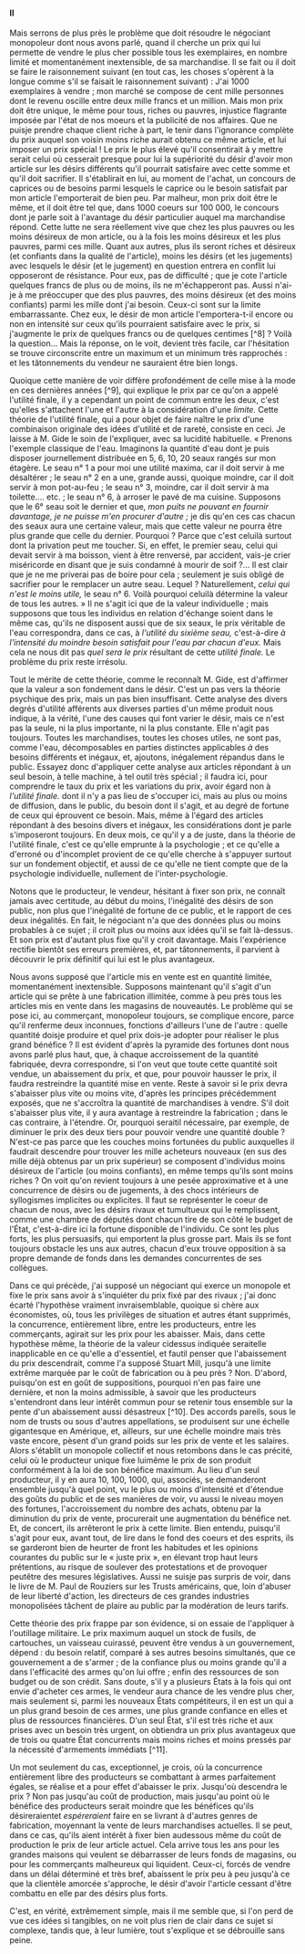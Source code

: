 #### II

Mais serrons de plus près le problème que doit résoudre le négociant monopoleur dont nous avons parlé, quand il cherche un prix qui lui permette de vendre le plus cher possible tous les exemplaires, en nombre limité et momentanément inextensible, de sa marchandise. Il se fait ou il doit se faire le raisonnement suivant (en tout cas, les choses s'opèrent à la longue comme s'il se faisait le raisonnement suivant) : J'ai 1000 exemplaires à vendre ; mon marché se compose de cent mille personnes dont le revenu oscille entre deux mille francs et un million. Mais mon prix doit être unique, le même pour tous, riches ou pauvres, injustice flagrante imposée par l'état de nos moeurs et la publicité de nos affaires. Que ne puisje prendre chaque client riche à part, le tenir dans l'ignorance complète du prix auquel son voisin moins riche aurait obtenu ce même article, et lui imposer un prix spécial ! Le prix le plus élevé qu'il consentirait à y mettre serait celui où cesserait presque pour lui la supériorité du désir d'avoir mon article sur les désirs différents qu'il pourrait satisfaire avec cette somme et qu'il doit sacrifier. Il s'établirait en lui, au moment de l'achat, un concours de caprices ou de besoins parmi lesquels le caprice ou le besoin satisfait par mon article l'emporterait de bien peu. Par malheur, mon prix doit être le même, et il doit être tel que, dans 1000 coeurs sur 100 000, le concours dont je parle soit à l'avantage du désir particulier auquel ma marchandise répond. Cette lutte ne sera réellement vive que chez les plus pauvres ou les moins désireux de mon article, ou à la fois les moins désireux et les plus pauvres, parmi ces mille. Quant aux autres, plus ils seront riches et désireux (et confiants dans la qualité de l'article), moins les désirs (et les jugements) avec lesquels le désir (et le jugement) en question entrera en conflit lui opposeront de résistance. Pour eux, pas de difficulté ; que je cote l'article quelques francs de plus ou de moins, ils ne m'échapperont pas. Aussi n'ai-je à me préoccuper que des plus pauvres, des moins désireux (et des moins confiants) parmi les mille dont j'ai besoin. Ceux-ci sont sur la limite embarrassante. Chez eux, le désir de mon article l'emportera-t-il encore ou non en intensité sur ceux qu'ils pourraient satisfaire avec le prix, si j'augmente le prix de quelques francs ou de quelques centimes [^8] ? Voilà la question… Mais la réponse, on le voit, devient très facile, car l'hésitation se trouve circonscrite entre un maximum et un minimum très rapprochés : et les tâtonnements du vendeur ne sauraient être bien longs.

Quoique cette manière de voir diffère profondément de celle mise à la mode en ces dernières années [^9], qui explique le prix par ce qu'on a appelé l'utilité finale, il y a cependant un point de commun entre les deux, c'est qu'elles s'attachent l'une et l'autre à la considération d'une _limite._ Cette théorie de l'utilité finale, qui a pour objet de faire naître le prix d'une combinaison originale des idées d'utilité et de rareté, consiste en ceci. Je laisse à M. Gide le soin de l'expliquer, avec sa lucidité habituelle. « Prenons l'exemple classique de l'eau. Imaginons la quantité d'eau dont je puis disposer journellement distribuée en 5, 6, 10, 20 seaux rangés sur mon étagère. Le seau n° 1 a pour moi une utilité maxima, car il doit servir à me désaltérer ; le seau n° 2 en a une, grande aussi, quoique moindre, car il doit servir à mon pot-au-feu ; le seau n° 3, moindre, car il doit servir à ma toilette…. etc. ; le seau n° 6, à arroser le pavé de ma cuisine. Supposons que le 6° seau soit le dernier et que, _mon puits ne pouvant en fournir davantage, je ne puisse m'en procurer d'autre ;_ je dis qu'en ces cas chacun des seaux aura une certaine valeur, mais que cette valeur ne pourra être plus grande que celle du dernier. Pourquoi ? Parce que c'est celuilà surtout dont la privation peut me toucher. Si, en effet, le premier seau, celui qui devait servir à ma boisson, vient à être renversé, par accident, vais-je crier miséricorde en disant que je suis condamné à mourir de soif ?… Il est clair que je ne me priverai pas de boire pour cela ; seulement je suis obligé de sacrifier pour le remplacer un autre seau. Lequel ? Naturellement, _celui qui n'est le moins utile,_ le seau n° 6\. Voilà pourquoi celuilà détermine la valeur de tous les autres. » Il ne s'agit ici que de la valeur individuelle ; mais supposons que tous les individus en relation d'échange soient dans le même cas, qu'ils ne disposent aussi que de six seaux, le prix véritable de l'eau correspondra, dans ce cas, à _l'utilité du sixième seau,_ c'est-à-dire _à l'intensité du moindre besoin satisfait pour l'eau par chacun d'eux._ Mais cela ne nous dit pas _quel sera le prix_ résultant de cette _utilité finale._ Le problème du prix reste irrésolu.

Tout le mérite de cette théorie, comme le reconnaît M. Gide, est d'affirmer que la valeur a son fondement dans le désir. C'est un pas vers la théorie psychique des prix, mais un pas bien insuffisant. Cette analyse des divers degrés d'utilité afférents aux diverses parties d'un même produit nous indique, à la vérité, l'une des causes qui font varier le désir, mais ce n'est pas la seule, ni la plus importante, ni la plus constante. Elle n'agit pas toujours. Toutes les marchandises, toutes les choses utiles, ne sont pas, comme l'eau, décomposables en parties distinctes applicables _à_ des besoins différents et inégaux, et, ajoutons, inégalement répandus dans le public. Essayez donc d'appliquer cette analyse aux articles répondant à un seul besoin, à telle machine, à tel outil très spécial ; il faudra ici, pour comprendre le taux du prix et les variations du prix, avoir égard non à _l'utilité finale._ dont il n'y a pas lieu de s'occuper ici, mais au plus ou moins de diffusion, dans le public, du besoin dont il s'agit, et au degré de fortune de ceux qui éprouvent ce besoin. Mais, même à l'égard des articles répondant à des besoins divers et inégaux, les considérations dont je parle s'imposeront toujours. En deux mois, ce qu'il y a de juste, dans la théorie de l'utilité finale, c'est ce qu'elle emprunte à la psychologie ; et ce qu'elle a d'erroné ou d'incomplet provient de ce qu'elle cherche à s'appuyer surtout sur un fondement objectif, et aussi de ce qu'elle ne tient compte que de la psychologie individuelle, nullement de l'inter-psychologie.

Notons que le producteur, le vendeur, hésitant à fixer son prix, ne connaît jamais avec certitude, au début du moins, l'inégalité des désirs de son public, non plus que l'inégalité de fortune de ce public, et le rapport de ces deux inégalités. En fait, le négociant n'a que des données plus ou moins probables à ce sujet ; il croit plus ou moins aux idées qu'il se fait là-dessus. Et son prix est d'autant plus fixe qu'il y croit davantage. Mais l'expérience rectifie bientôt ses erreurs premières, et, par tâtonnements, il parvient à découvrir le prix définitif qui lui est le plus avantageux.

Nous avons supposé que l'article mis en vente est en quantité limitée, momentanément inextensible. Supposons maintenant qu'il s'agit d'un article qui se prête à une fabrication illimitée, comme à peu près tous les articles mis en vente dans les magasins de nouveautés. Le problème qui se pose ici, au commerçant, monopoleur toujours, se complique encore, parce qu'il renferme deux inconnues, fonctions d'ailleurs l'une de l'autre : quelle quantité doisje produire et quel prix dois-je adopter pour réaliser le plus grand bénéfice ? Il est évident d'après la pyramide des fortunes dont nous avons parlé plus haut, que, à chaque accroissement de la quantité fabriquée, devra correspondre, si l'on veut que toute cette quantité soit vendue, un abaissement du prix, et que, pour pouvoir hausser le prix, il faudra restreindre la quantité mise en vente. Reste à savoir si le prix devra s'abaisser plus vite ou moins vite, d'après les principes précédemment exposés, que ne s'accroîtra la quantité de marchandises à vendre. S'il doit s'abaisser plus vite, il y aura avantage à restreindre la fabrication ; dans le cas contraire, à l'étendre. Or, pourquoi seraitil nécessaire, par exemple, de diminuer le prix des deux tiers pour pouvoir vendre une quantité double ? N'est-ce pas parce que les couches moins fortunées du public auxquelles il faudrait descendre pour trouver les mille acheteurs nouveaux (en sus des mille déjà obtenus par un prix supérieur) se composent d'individus moins désireux de l'article (ou moins confiants), en même temps qu'ils sont moins riches ? On voit qu'on revient toujours à une pesée approximative et à une concurrence de désirs ou de jugements, à des chocs intérieurs de syllogismes implicites ou explicites. Il faut se représenter le coeur de chacun de nous, avec les désirs rivaux et tumultueux qui le remplissent, comme une chambre de députés dont chacun tire de son côté le budget de l'État, c'est-à-dire ici la fortune disponible de l'individu. Ce sont les plus forts, les plus persuasifs, qui emportent la plus grosse part. Mais ils se font toujours obstacle les uns aux autres, chacun d'eux trouve opposition à sa propre demande de fonds dans les demandes concurrentes de ses collègues.

Dans ce qui précède, j'ai supposé un négociant qui exerce un monopole et fixe le prix sans avoir à s'inquiéter du prix fixé par des rivaux ; j'ai donc écarté l'hypothèse vraiment invraisemblable, quoique si chère aux économistes, où, tous les privilèges de situation et autres étant supprimés, la concurrence, entièrement libre, entre les producteurs, entre les commerçants, agirait sur les prix pour les abaisser. Mais, dans cette hypothèse même, la théorie de la valeur cidessus indiquée seraitelle inapplicable en ce qu'elle a d'essentiel, et fautil penser que l'abaissement du prix descendrait, comme l'a supposé Stuart Mill, jusqu'à une limite extrême marquée par le coût de fabrication ou à peu près ? Non. D'abord, puisqu'on est en goût de suppositions, pourquoi n'en pas faire une dernière, et non la moins admissible, à savoir que les producteurs s'entendront dans leur intérêt commun pour se retenir tous ensemble sur la pente d'un abaissement aussi désastreux [^10]. Des accords pareils, sous le nom de trusts ou sous d'autres appellations, se produisent sur une échelle gigantesque en Amérique, et, ailleurs, sur une échelle moindre mais très vaste encore, pèsent d'un grand poids sur les prix de vente et les salaires. Alors s'établit un monopole collectif et nous retombons dans le cas précité, celui où le producteur unique fixe luimême le prix de son produit conformément à la loi de son bénéfice maximum. Au lieu d'un seul producteur, il y en aura 10, 100, 1000, qui, associés, se demanderont ensemble jusqu'à quel point, vu le plus ou moins d'intensité et d'étendue des goûts du public et de ses manières de voir, vu aussi le niveau moyen des fortunes, l'accroissement du nombre des achats, obtenu par la diminution du prix de vente, procurerait une augmentation du bénéfice net. Et, de concert, ils arrêteront le prix à cette limite. Bien entendu, puisqu'il s'agit pour eux, avant tout, de lire dans le fond des coeurs et des esprits, ils se garderont bien de heurter de front les habitudes et les opinions courantes du public sur le « juste prix », en élevant trop haut leurs prétentions, au risque de soulever des protestations et de provoquer peutêtre des mesures législatives. Aussi ne suisje pas surpris de voir, dans le livre de M. Paul de Rouziers sur les Trusts américains, que, loin d'abuser de leur liberté d'action, les directeurs de ces grandes industries monopolisées tâchent de plaire au public par la modération de leurs tarifs.

Cette théorie des prix frappe par son évidence, si on essaie de l'appliquer à l'outillage militaire. Le prix maximum auquel un stock de fusils, de cartouches, un vaisseau cuirassé, peuvent être vendus à un gouvernement, dépend : du besoin relatif, comparé à ses autres besoins simultanés, que ce gouvernement a de s'armer ; de la confiance plus ou moins grande qu'il a dans l'efficacité des armes qu'on lui offre ; enfin des ressources de son budget ou de son crédit. Sans doute, s'il y a plusieurs États à la fois qui ont envie d'acheter ces armes, le vendeur aura chance de les vendre plus cher, mais seulement si, parmi les nouveaux États compétiteurs, il en est un qui a un plus grand besoin de ces armes, une plus grande confiance en elles et plus de ressources financières. D'un seul État, s'il est très riche et aux prises avec un besoin très urgent, on obtiendra un prix plus avantageux que de trois ou quatre État concurrents mais moins riches et moins pressés par la nécessité d'armements immédiats [^11].

Un mot seulement du cas, exceptionnel, je crois, où la concurrence entièrement libre des producteurs se combattant à armes parfaitement égales, se réalise et a pour effet d'abaisser le prix. Jusqu'où descendra le prix ? Non pas jusqu'au coût de production, mais jusqu'au point où le bénéfice des producteurs serait moindre que les bénéfices qu'ils désireraientet _espéreraient_ faire en se livrant à d'autres genres de fabrication, moyennant la vente de leurs marchandises actuelles. Il se peut, dans ce cas, qu'ils aient intérêt à fixer bien audessous même du coût de production le prix de leur article actuel. Cela arrive tous les ans pour les grandes maisons qui veulent se débarrasser de leurs fonds de magasins, ou pour les commerçants malheureux qui liquident. Ceux-ci, forcés de vendre dans un délai déterminé et très bref, abaissent le prix peu à peu jusqu'à ce que la clientèle amorcée s'approche, le désir d'avoir l'article cessant d'être combattu en elle par des désirs plus forts.

C'est, en vérité, extrêmement simple, mais il me semble que, si l'on perd de vue ces idées si tangibles, on ne voit plus rien de clair dans ce sujet si complexe, tandis que, à leur lumière, tout s'explique et se débrouille sans peine.
